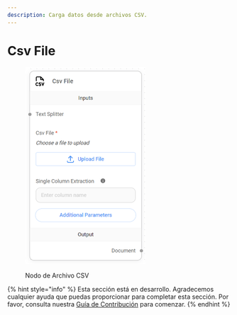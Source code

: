 ```yaml
---
description: Carga datos desde archivos CSV.
---
```


# Csv File

<figure><img src="../../../../.gitbook/assets/image_csv (1).png" alt="" width="271"><figcaption><p>Nodo de Archivo CSV</p></figcaption></figure>

{% hint style="info" %}
Esta sección está en desarrollo. Agradecemos cualquier ayuda que puedas proporcionar para completar esta sección. Por favor, consulta nuestra [Guía de Contribución](../../../../contributing/) para comenzar.
{% endhint %}
